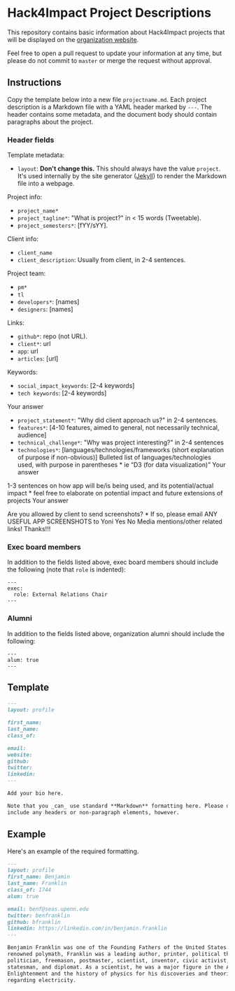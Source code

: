 # Hack4Impact Project Descriptions

This repository contains basic information about Hack4Impact projects that will
be displayed on the [organization website](http://hack4impact.org/projects).

Feel free to open a pull request to update your information at any time, but
please do not commit to `master` or merge the request without approval.


## Instructions

Copy the template below into a new file `projectname.md`. Each project description
is a Markdown file with a YAML header marked by `---`. The header contains some
metadata, and the document body should contain paragraphs about the project.

### Header fields

Template metadata:
- `layout`: **Don't change this.** This should always have the value `project`.
  It's used internally by the site generator ([Jekyll](https://jekyllrb.com/))
  to render the Markdown file into a webpage.

Project info:
- `project_name*`
- `project_tagline*`: "What is project?" in < 15 words (Tweetable).
- `project_semesters*`: [fYY/sYY].

Client info:
- `client_name`
- `client_description`: Usually from client, in 2-4 sentences. 

Project team:
- `pm*`
- `tl`
- `developers*`: [names]
- `designers`: [names]

Links:
- `github*`: repo (not URL).
- `client*`: url
- `app`: url
- `articles`: [url]

Keywords:
- `social_impact_keywords`: [2-4 keywords]
- `tech keywords`: [2-4 keywords]

Your answer
- `project_statement*`: "Why did client approach us?" in 2-4 sentences.
- `features*`: [4-10 features, aimed to general, not necessarily technical, audience]
- `technical_challenge*`: "Why was project interesting?" in 2-4 sentences
- `technologies*`: [languages/technologies/frameworks (short explanation of purpose if non-obvious)]
Bulleted list of languages/technologies used, with purpose in parentheses *
ie “D3 (for data visualization)”
Your answer

1-3 sentences on how app will be/is being used, and its potential/actual impact *
feel free to elaborate on potential impact and future extensions of projects
Your answer

Are you allowed by client to send screenshots? *
If so, please email ANY USEFUL APP SCREENSHOTS to Yoni
Yes
No
Media mentions/other related links!
Thanks!!!


### Exec board members

In addition to the fields listed above, exec board members should include the
following (note that `role` is indented):

```
---
exec:
  role: External Relations Chair
---
```

### Alumni

In addition to the fields listed above, organization alumni should include the
following:

```
---
alum: true
---
```


## Template

```markdown
---
layout: profile

first_name:
last_name:
class_of:

email:
website:
github:
twitter:
linkedin:
---

Add your bio here.

Note that you _can_ use standard **Markdown** formatting here. Please don't
include any headers or non-paragraph elements, however.
```

## Example

Here's an example of the required formatting.

```markdown
---
layout: profile
first_name: Benjamin
last_name: Franklin
class_of: 1744
alum: true

email: benf@seas.upenn.edu
twitter: benfranklin
github: bfranklin
linkedin: https://linkedin.com/in/benjamin.franklin
---

Benjamin Franklin was one of the Founding Fathers of the United States. A
renowned polymath, Franklin was a leading author, printer, political theorist,
politician, freemason, postmaster, scientist, inventor, civic activist,
statesman, and diplomat. As a scientist, he was a major figure in the American
Enlightenment and the history of physics for his discoveries and theories
regarding electricity.
```
